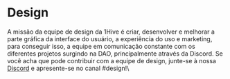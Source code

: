 # Design

A missão da equipe de design da 1Hive é criar, desenvolver e melhorar a parte gráfica da interface do usuário, a experiência do uso e marketing, para conseguir isso, a equipe em comunicação constante com os diferentes projetos surgindo na DAO, principalmente através da Discord. Se você acha que pode contribuir com a equipe de design, junte-se à nossa [Discord](https://discord.gg/hRTKAMts) e apresente-se no canal #design!\
